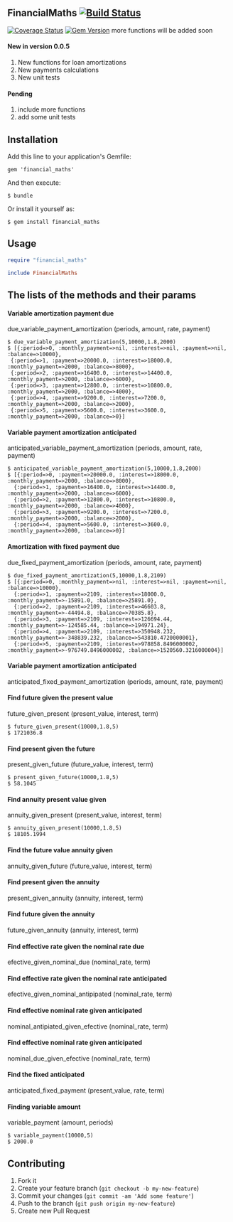 ## FinancialMaths [![Build Status](https://travis-ci.org/rderoldan1/financial_maths.png?branch=master)](https://travis-ci.org/rderoldan1/financial_maths)
[![Coverage Status](https://coveralls.io/repos/rderoldan1/financial_maths/badge.png?branch=master)](https://coveralls.io/r/rderoldan1/financial_maths)
[![Gem Version](https://badge.fury.io/rb/financial_maths.png)](http://badge.fury.io/rb/financial_maths)
more functions will be added soon

#### New in version 0.0.5
   1. New functions for loan amortizations
   2. New payments calculations
   3. New unit tests

#### Pending
   1. include more functions
   3. add some unit tests

## Installation

Add this line to your application's Gemfile:

    gem 'financial_maths'

And then execute:

    $ bundle

Or install it yourself as:

    $ gem install financial_maths

## Usage
```ruby
require "financial_maths"

include FinancialMaths

```

## The lists of the methods and their params

#### Variable amortization payment due
due_variable_payment_amortization (periods, amount, rate, payment)

    $ due_variable_payment_amortization(5,10000,1.8,2000)
    $ [{:period=>0, :monthly_payment=>nil, :interest=>nil, :payment=>nil, :balance=>10000},
     {:period=>1, :payment=>20000.0, :interest=>18000.0, :monthly_payment=>2000, :balance=>8000},
     {:period=>2, :payment=>16400.0, :interest=>14400.0, :monthly_payment=>2000, :balance=>6000},
     {:period=>3, :payment=>12800.0, :interest=>10800.0, :monthly_payment=>2000, :balance=>4000},
     {:period=>4, :payment=>9200.0, :interest=>7200.0, :monthly_payment=>2000, :balance=>2000},
     {:period=>5, :payment=>5600.0, :interest=>3600.0, :monthly_payment=>2000, :balance=>0}]


#### Variable payment amortization anticipated
anticipated_variable_payment_amortization (periods, amount, rate, payment)

    $ anticipated_variable_payment_amortization(5,10000,1.8,2000)
    $ [{:period=>0, :payment=>20000.0, :interest=>18000.0, :monthly_payment=>2000, :balance=>8000},
      {:period=>1, :payment=>16400.0, :interest=>14400.0, :monthly_payment=>2000, :balance=>6000},
      {:period=>2, :payment=>12800.0, :interest=>10800.0, :monthly_payment=>2000, :balance=>4000},
      {:period=>3, :payment=>9200.0, :interest=>7200.0, :monthly_payment=>2000, :balance=>2000},
      {:period=>4, :payment=>5600.0, :interest=>3600.0, :monthly_payment=>2000, :balance=>0}]

#### Amortization with fixed payment due
due_fixed_payment_amortization (periods, amount, rate, payment)

    $ due_fixed_payment_amortization(5,10000,1.8,2109)
    $ [{:period=>0, :monthly_payment=>nil, :interest=>nil, :payment=>nil, :balance=>10000},
      {:period=>1, :payment=>2109, :interest=>18000.0, :monthly_payment=>-15891.0, :balance=>25891.0},
      {:period=>2, :payment=>2109, :interest=>46603.8, :monthly_payment=>-44494.8, :balance=>70385.8},
      {:period=>3, :payment=>2109, :interest=>126694.44, :monthly_payment=>-124585.44, :balance=>194971.24},
      {:period=>4, :payment=>2109, :interest=>350948.232, :monthly_payment=>-348839.232, :balance=>543810.4720000001},
      {:period=>5, :payment=>2109, :interest=>978858.8496000002, :monthly_payment=>-976749.8496000002, :balance=>1520560.3216000004}]


#### Variable payment amortization anticipated
anticipated_fixed_payment_amortization (periods, amount, rate, payment)


#### Find future given the present value
future_given_present (present_value, interest, term)

    $ future_given_present(10000,1.8,5)
    $ 1721036.8

#### Find present given the future
present_given_future (future_value, interest, term)

    $ present_given_future(10000,1.8,5)
    $ 58.1045

#### Find annuity present value given
annuity_given_present (present_value, interest, term)

    $ annuity_given_present(10000,1.8,5)
    $ 18105.1994

#### Find the future value annuity given
annuity_given_future (future_value, interest, term)

#### Find present given the annuity
present_given_annuity (annuity, interest, term)

#### Find future given the annuity
future_given_annuity (annuity, interest, term)

#### Find effective rate given the nominal rate due
efective_given_nominal_due (nominal_rate, term)

#### Find effective rate given the nominal rate anticipated
efective_given_nominal_antipipated (nominal_rate, term)

#### Find effective nominal rate given anticipated
nominal_antipiated_given_efective (nominal_rate, term)

#### Find effective nominal rate given anticipated
nominal_due_given_efective (nominal_rate, term)

#### Find the fixed anticipated
anticipated_fixed_payment (present_value, rate, term)

#### Finding variable amount
variable_payment (amount, periods)

    $ variable_payment(10000,5)
    $ 2000.0

## Contributing

1. Fork it
2. Create your feature branch (`git checkout -b my-new-feature`)
3. Commit your changes (`git commit -am 'Add some feature'`)
4. Push to the branch (`git push origin my-new-feature`)
5. Create new Pull Request
